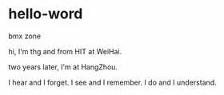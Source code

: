 # hello-word
bmx zone


hi, I'm thg and from HIT at WeiHai.

two years later, I'm at HangZhou.

I hear and I forget.
I see  and I remember.
I do   and I understand.
